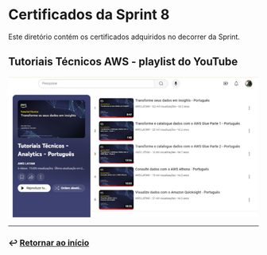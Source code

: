 # Certificados da Sprint 8
Este diretório contém os certificados adquiridos no decorrer da Sprint.


## Tutoriais Técnicos AWS - playlist do YouTube

![Imagem certificado visualização playlist](tutoriais-tecnicos-aws.png)


___

### ↩️ [Retornar ao início](../../README.md)